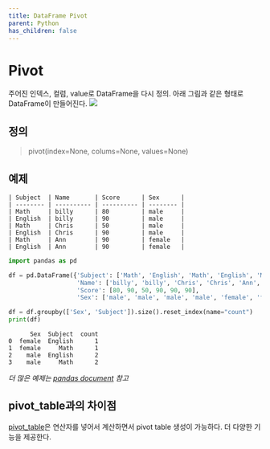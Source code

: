 ```yaml
---
title: DataFrame Pivot
parent: Python
has_children: false
---
```

# Pivot
주어진 인덱스, 컬럼, value로 DataFrame을 다시 정의.
아래 그림과 같은 형태로 DataFrame이 만들어진다.
![](https://images.velog.io/images/hyelimchoi1223/post/27ca3e4a-19ab-4e97-9e2f-d203bd274889/E3C7C1D9-93B6-405B-ACB0-63DF9D6971AD.jpeg)

## 정의

> pivot(index=None, colums=None, values=None)

## 예제
```
| Subject  | Name       | Score      | Sex      |
| -------- | ---------- | ---------- | -------- | 
| Math     | billy      | 80         | male     |
| English  | billy      | 90         | male     |
| Math     | Chris      | 50         | male     | 
| English  | Chris      | 90         | male     |
| Math     | Ann        | 90         | female   | 
| English  | Ann        | 90         | female   |

```
```python
import pandas as pd

df = pd.DataFrame({'Subject': ['Math', 'English', 'Math', 'English', 'Math', 'English'],
                   'Name': ['billy', 'billy', 'Chris', 'Chris', 'Ann', 'Ann'],
                   'Score': [80, 90, 50, 90, 90, 90],
                   'Sex': ['male', 'male', 'male', 'male', 'female', 'female']})

df = df.groupby(['Sex', 'Subject']).size().reset_index(name="count")
print(df)
```
```
      Sex  Subject  count
0  female  English      1
1  female     Math      1
2    male  English      2
3    male     Math      2

```
_더 많은 예제는 [pandas document](https://pandas.pydata.org/pandas-docs/stable/reference/api/pandas.DataFrame.pivot.html) 참고_

## pivot_table과의 차이점
[pivot_table](https://velog.io/@hyelimchoi1223/Python-DataFrame-Pivottable)은 연산자를 넣어서 계산하면서 pivot table 생성이 가능하다. 더 다양한 기능을 제공한다.